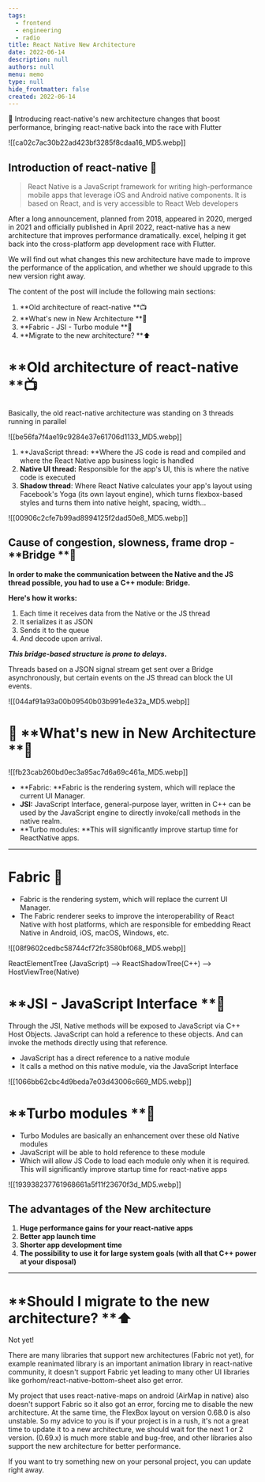 ```yaml
---
tags: 
  - frontend
  - engineering
  - radio
title: React Native New Architecture
date: 2022-06-14
description: null
authors: null
menu: memo
type: null
hide_frontmatter: false
created: 2022-06-14
---
```


📖 Introducing react-native's new architecture changes that boost performance, bringing react-native back into the race with Flutter

![[ca02c7ac30b22ad423bf3285f8cdaa16_MD5.webp]]

## Introduction of react-native 📱
> React Native is a JavaScript framework for writing high-performance mobile apps that leverage iOS and Android native components. It is based on React, and is very accessible to React Web developers

After a long announcement, planned from 2018, appeared in 2020, merged in 2021 and officially published in April 2022, react-native has a new architecture that improves performance dramatically. excel, helping it get back into the cross-platform app development race with Flutter.

We will find out what changes this new architecture have made to improve the performance of the application, and whether we should upgrade to this new version right away.

The content of the post will include the following main sections:

1. **Old architecture of react-native **📺
1. **What's new in New Architecture **🌟
1. **Fabric - JSI - Turbo module  **🚀
1. **Migrate to the new architecture? **⬆️

# **Old architecture of react-native **📺
Basically, the old react-native architecture was standing on 3 threads running in parallel

![[be56fa7f4ae19c9284e37e61706d1133_MD5.webp]]

1. **JavaScript thread: **Where the JS code is read and compiled and where the React Native app business logic is handled
1. **Native UI thread:** Responsible for the app's UI, this is where the native code is executed
1. **Shadow thread**: Where React Native calculates your app's layout using Facebook's Yoga (its own layout engine), which turns flexbox-based styles and turns them into native height, spacing, width...

![[00906c2cfe7b99ad8994125f2dad50e8_MD5.webp]]

## Cause of congestion, slowness, f**rame drop -** **Bridge  **🐌
**In order to make the communication between the Native and the JS thread possible, you had to use a C++ module: Bridge.**

**Here's how it works:**

1. Each time it receives data from the Native or the JS thread
1. It serializes it as JSON
1. Sends it to the queue
1. And decode upon arrival.

***This bridge-based structure is prone to delays.***

Threads based on a JSON signal stream get sent over a Bridge asynchronously, but certain events on the JS thread can block the UI events.

![[044af91a93a00b09540b03b991e4e32a_MD5.webp]]

# 🌟 **What's new in New Architecture **🌟
![[fb23cab260bd0ec3a95ac7d6a69c461a_MD5.webp]]

* **Fabric: **Fabric is the rendering system, which will replace the current UI Manager.
* **JSI:** JavaScript Interface, general-purpose layer, written in C++ can be used by the JavaScript engine to directly invoke/call methods in the native realm.
* **Turbo modules: **This will significantly improve startup time for ReactNative apps.

---

# Fabric  🧩
* Fabric is the rendering system, which will replace the current UI Manager.
* The Fabric renderer seeks to improve the interoperability of React Native with host platforms, which are responsible for embedding React Native in Android, iOS, macOS, Windows, etc.

![[08f9602cedbc58744cf72fc3580bf068_MD5.webp]]

ReactElementTree (JavaScript) --> ReactShadowTree(C++) --> HostViewTree(Native) 

# **JSI - JavaScript Interface **🎨
Through the JSI, Native methods will be exposed to JavaScript via C++ Host Objects. JavaScript can hold a reference to these objects. And can invoke the methods directly using that reference.

* JavaScript has a direct reference to a native module
* It calls a method on this native module, via the JavaScript Interface

![[1066bb62cbc4d9beda7e03d43006c669_MD5.webp]]

# **Turbo modules **🚀
* Turbo Modules are basically an enhancement over these old Native modules
* JavaScript will be able to hold reference to these module
* Which will allow JS Code to load each module only when it is required. This will significantly improve startup time for react-native apps

![[193938237761968661a5f11f23670f3d_MD5.webp]]

## **The advantages of the New architecture**
1. **Huge performance gains for your react-native apps**
1. **Better app launch time**
1. **Shorter app development time**
1. **The possibility to use it for large system goals (with all that C++ power at your disposal)**

---

# **Should I migrate to the new architecture? **⬆️
Not yet!

There are many libraries that support new architectures (Fabric not yet), for example reanimated library is an important animation library in react-native community, it doesn't support Fabric yet leading to many other UI libraries like gorhom/react-native-bottom-sheet also get error. 

My project that uses react-native-maps on android (AirMap in native) also doesn't support Fabric so it also got an error, forcing me to disable the new architecture. At the same time, the FlexBox layout on version 0.68.0 is also unstable. So my advice to you is if your project is in a rush, it's not a great time to update it to a new architecture, we should wait for the next 1 or 2 version. (0.69.x) is much more stable and bug-free, and other libraries also support the new architecture for better performance.

If you want to try something new on your personal project, you can update right away.
